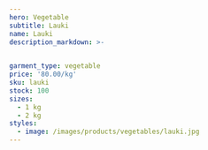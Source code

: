 ```yaml
---
hero: Vegetable
subtitle: Lauki
name: Lauki
description_markdown: >-
  

garment_type: vegetable
price: '80.00/kg'
sku: lauki
stock: 100
sizes:
  - 1 kg
  - 2 kg
styles:
  - image: /images/products/vegetables/lauki.jpg
---
```

